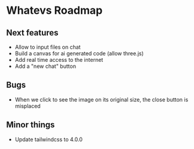 # Whatevs Roadmap

## Next features

- Allow to input files on chat
- Build a canvas for ai generated code (allow three.js)
- Add real time access to the internet
- Add a "new chat" button

## Bugs

- When we click to see the image on its original size, the close button is misplaced

## Minor things

- Update tailwindcss to 4.0.0
